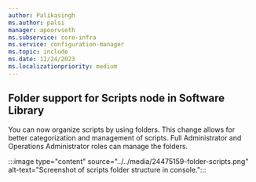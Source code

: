 ```yaml
---
author: Palikasingh
ms.author: palsi
manager: apoorvseth
ms.subservice: core-infra
ms.service: configuration-manager
ms.topic: include
ms.date: 11/24/2023
ms.localizationpriority: medium
---
```


## <a name="bkmk_Folderscript"></a> Folder support for Scripts node in Software Library 

<!--24475159-->
You can now organize scripts by using folders. This change allows for better categorization and management of scripts. Full Administrator and Operations Administrator roles can manage the folders.  

:::image type="content" source="../../media/24475159-folder-scripts.png" alt-text="Screenshot of scripts folder structure in console.":::
